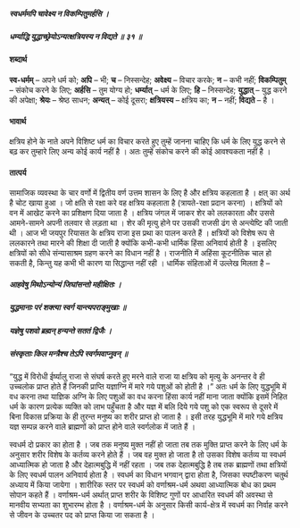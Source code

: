 ##### स्वधर्ममपि चावेक्ष्य न विकम्पितुमर्हसि ।
##### धर्म्याद्धि युद्धाच्छ्रेयोऽन्यत्क्षत्रियस्य न विद्यते ॥ ३१ ॥

#### शब्दार्थ

**स्व-धर्मम्** – अपने धर्म को; **अपि** – भी; **च** – निस्सन्देह; **अवेक्ष्य** – विचार करके; **न** – कभी  नहीं; **विकम्पितुम्** – संकोच करने के लिए; **अर्हसि** – तुम योग्य हो; **धर्म्यात्** – धर्म के लिए; **हि** – निस्सन्देह; **युद्धात्** – युद्ध करने की अपेक्षा; **श्रेयः** – श्रेष्ठ साधन; **अन्यत्** – कोई दूसरा; **क्षत्रियस्य** – क्षत्रिय का; **न** – नहीं; **विद्यते** – है ।

#### भावार्थ

क्षत्रिय होने के नाते अपने विशिष्ट धर्म का विचार करते हुए तुम्हें जानना चाहिए कि धर्म के लिए युद्ध करने से बढ़ कर तुम्हारे लिए अन्य कोई कार्य नहीं है । अतः तुम्हें संकोच करने की कोई आवश्यकता नहीं है ।

#### तात्पर्य

सामाजिक व्यवस्था के चार वर्णो में द्वितीय वर्ण उत्तम शासन के लिए है और क्षत्रिय कहलाता है । क्षत् का अर्थ है चोट खाया हुआ । जो क्षति से रक्षा करे वह क्षत्रिय कहलाता है (त्रायते-रक्षा प्रदान करना) । क्षत्रियों को वन में आखेट करने का प्रशिक्षण दिया जाता है । क्षत्रिय जंगल में जाकर शेर को ललकारता और उससे आमने-सामने अपनी तलवार से लड़ता था । शेर की मृत्यु होने पर उसकी राजसी ढंग से अन्त्येष्टि की जाती थी । आज भी जयपुर रियासत के क्षत्रिय राजा इस प्रथा का पालन करते हैं । क्षत्रियों को विशेष रूप से ललकारने तथा मारने की शिक्षा दी जाती है क्योंकि कभी-कभी धार्मिक हिंसा अनिवार्य होती है । इसलिए क्षत्रियों को सीधे संन्यासाश्रम ग्रहण करने का विधान नहीं है । राजनीति में अहिंसा कूटनीतिक चाल हो सकती है, किन्तु यह कभी भी कारण या सिद्धान्त नहीं रही । धार्मिक संहिताओं में उल्लेख मिलता है –

##### आहवेषु मिथोऽन्योन्यं जिघांसन्तो महीक्षितः ।
##### युद्धमानाः परं शक्त्या स्वर्ग यान्त्यपराङ्मुखाः ॥
##### यज्ञेषु पशवो ब्रह्मन् हन्यन्ते सततं द्विजैः ।
##### संस्कृताः किल मन्त्रैश्च तेऽपि स्वर्गमवाप्नुवन् ॥

“युद्ध में विरोधी ईर्ष्यालु राजा से संघर्ष करते हुए मरने वाले राजा या क्षत्रिय को मृत्यु के अनन्तर वे ही उच्चलोक प्राप्त होते हैं जिनकी प्राप्ति यज्ञाग्नि में मारे गये पशुओं को होती है ।” अतः धर्म के लिए युद्धभूमि में वध करना तथा याज्ञिक अग्नि के लिए पशुओं का वध करना हिंसा कार्य नहीं माना जाता क्योंकि इसमें निहित धर्म के कारण प्रत्येक व्यक्ति को लाभ पहुँचता है और यज्ञ में बलि दिये गये पशु को एक स्वरूप से दूसरे में बिना विकास प्रक्रिया के ही तुरन्त मनुष्य का शरीर प्राप्त हो जाता है । इसी तरह युद्धभूमि में मारे गये क्षत्रिय यज्ञ सम्पन्न करने वाले ब्राह्मणों को प्राप्त होने वाले स्वर्गलोक में जाते हैं ।

स्वधर्म दो प्रकार का होता है । जब तक मनुष्य मुक्त नहीं हो जाता तब तक मुक्ति प्राप्त करने के लिए धर्म के अनुसार शरीर विशेष के कर्तव्य करने होते हैं । जब वह मुक्त हो जाता है तो उसका विशेष कर्तव्य या स्वधर्म आध्यात्मिक हो जाता है और देहात्मबुद्धि में नहीं रहता । जब तक देहात्मबुद्धि है तब तक ब्राह्मणों तथा क्षत्रियों के लिए स्वधर्म पालन अनिवार्य होता है । स्वधर्म का विधान भगवान् द्वारा होता है, जिसका स्पष्टीकरण चतुर्थ अध्याय में किया जायेगा । शारीरिक स्तर पर स्वधर्म को वर्णाश्रम-धर्म अथवा आध्यात्मिक बोध का प्रथम सोपान कहते हैं । वर्णाश्रम-धर्म अर्थात् प्राप्त शरीर के विशिष्ट गुणों पर आधारित स्वधर्म की अवस्था से मानवीय सभ्यता का शुभारम्भ होता है । वर्णाश्रम-धर्म के अनुसार किसी कार्य-क्षेत्र में स्वधर्म का निर्वाह करने से जीवन के उच्चतर पद को प्राप्त किया जा सकता है ।